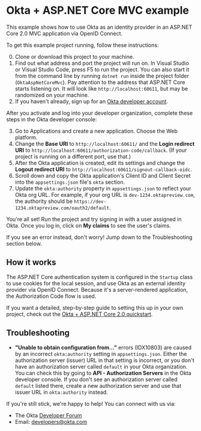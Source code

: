 # Okta + ASP.NET Core MVC example

This example shows how to use Okta as an identity provider in an ASP.NET Core 2.0 MVC application via OpenID Connect.

To get this example project running, follow these instructions:

0. Clone or download this project to your machine.
0. Find out what address and port the project will run on. In Visual Studio or Visual Studio Code, press F5 to run the project. You can also start it from the command line by running `dotnet run` inside the project folder (`OktaAspNetCoreMvc`). Pay attention to the address that ASP.NET Core starts listening on. It will look like `http://localhost:60611`, but may be randomized on your machine.
0. If you haven't already, sign up for an [Okta developer account](https://www.okta.com/developer/signup).

After you activate and log into your developer organization, complete these steps in the Okta developer console:

3. Go to Applications and create a new application. Choose the Web platform.
0. Change the **Base URI** to `http://localhost:60611/` and the **Login redirect URI** to `http://localhost:60611/authorization-code/callback`. (If your project is running on a different port, use that.)
0. After the Okta application is created, edit its settings and change the **Logout redirect URI** to `http://localhost:60611/signout-callback-oidc`.
0. Scroll down and copy the Okta application's Client ID and Client Secret into the `appsettings.json` file's `okta` section.
0. Update the `okta:authority` property in `appsettings.json` to reflect your Okta org URL. For example, if your org URL is `dev-1234.oktapreview.com`, the authority should be `https://dev-1234.oktapreview.com/oauth2/default`.

You're all set! Run the project and try signing in with a user assigned in Okta. Once you log in, click on **My claims** to see the user's claims.

If you see an error instead, don't worry! Jump down to the Troubleshooting section below.

## How it works

The ASP.NET Core authentication system is configured in the `Startup` class to use cookies for the local session, and use Okta as an external identity provider via OpenID Connect. Because it's a server-rendered application, the Authorization Code flow is used.

If you want a detailed, step-by-step guide to setting this up in your own project, check out the [Okta + ASP.NET Core 2.0 quickstart](https://developer.okta.com/quickstart/#/okta-sign-in-page/dotnet/aspnetcore).

## Troubleshooting

* **"Unable to obtain configuration from..."** errors (IDX10803) are caused by an incorrect `okta:authority` setting in `appsettings.json`. Either the authorization server (issuer) URL in that setting is incorrect, or you don't have an authorization server called `default` in your Okta organization. You can check this by going to **API - Authorization Servers** in the Okta developer console. If you don't see an authorization server called `default` listed there, create a new authorization server and use that issuer URL in `okta:authority` instead.

If you're still stick, we're happy to help! You can connect with us via:

* The Okta [Developer Forum](https://devforum.okta.com/)
* Email: developers@okta.com
